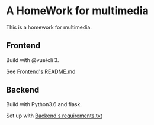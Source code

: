 # A HomeWork for multimedia

This is a homework for multimedia.

## Frontend

Build with @vue/cli 3.

See [Frontend's README.md](./frontend/README.md)

## Backend

Build with Python3.6 and flask.

Set up with [Backend's requirements.txt](./backend/requirements.txt)

